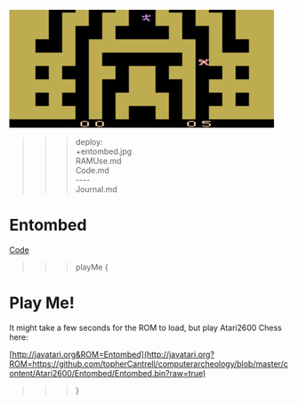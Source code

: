 ![Entombed](entombed.jpg)

>>> deploy:<br>
>>>   +entombed.jpg<br>
>>>   RAMUse.md<br>
>>>   Code.md<br>
>>>   ----<br>
>>>   Journal.md<br>

# Entombed

[Code](Code.md)

>>> playMe {

# Play Me!

It might take a few seconds for the ROM to load, but play Atari2600 Chess here:

[http://javatari.org&ROM=Entombed](http://javatari.org?ROM=https://github.com/topherCantrell/computerarcheology/blob/master/content/Atari2600/Entombed/Entombed.bin?raw=true)

>>> }
